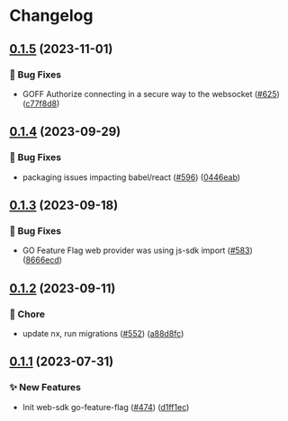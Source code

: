 # Changelog

## [0.1.5](https://github.com/open-feature/js-sdk-contrib/compare/go-feature-flag-web-provider-v0.1.4...go-feature-flag-web-provider-v0.1.5) (2023-11-01)


### 🐛 Bug Fixes

* GOFF Authorize connecting in a secure way to the websocket ([#625](https://github.com/open-feature/js-sdk-contrib/issues/625)) ([c77f8d8](https://github.com/open-feature/js-sdk-contrib/commit/c77f8d874ded5748ca41108903ffcad242a80e03))

## [0.1.4](https://github.com/open-feature/js-sdk-contrib/compare/go-feature-flag-web-provider-v0.1.3...go-feature-flag-web-provider-v0.1.4) (2023-09-29)


### 🐛 Bug Fixes

* packaging issues impacting babel/react ([#596](https://github.com/open-feature/js-sdk-contrib/issues/596)) ([0446eab](https://github.com/open-feature/js-sdk-contrib/commit/0446eab5cf9b45ce7de251b4f5feb8df1d499b9d))

## [0.1.3](https://github.com/open-feature/js-sdk-contrib/compare/go-feature-flag-web-provider-v0.1.2...go-feature-flag-web-provider-v0.1.3) (2023-09-18)


### 🐛 Bug Fixes

* GO Feature Flag web provider was using js-sdk import ([#583](https://github.com/open-feature/js-sdk-contrib/issues/583)) ([8666ecd](https://github.com/open-feature/js-sdk-contrib/commit/8666ecdb5d32ed1051cccfd7f32ba958ec9a6736))

## [0.1.2](https://github.com/open-feature/js-sdk-contrib/compare/go-feature-flag-web-provider-v0.1.1...go-feature-flag-web-provider-v0.1.2) (2023-09-11)


### 🧹 Chore

* update nx, run migrations ([#552](https://github.com/open-feature/js-sdk-contrib/issues/552)) ([a88d8fc](https://github.com/open-feature/js-sdk-contrib/commit/a88d8fc097789fd7f56011e6ebb66070f52c6e56))

## [0.1.1](https://github.com/open-feature/js-sdk-contrib/compare/go-feature-flag-web-provider-v0.1.0...go-feature-flag-web-provider-v0.1.1) (2023-07-31)


### ✨ New Features

* Init web-sdk go-feature-flag ([#474](https://github.com/open-feature/js-sdk-contrib/issues/474)) ([d1ff1ec](https://github.com/open-feature/js-sdk-contrib/commit/d1ff1ecaf45ef8e547f581778cebbd89d1a678a9))
